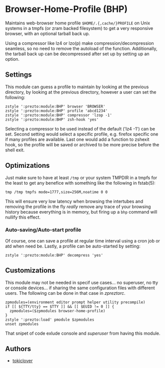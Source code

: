 Browser-Home-Profile (BHP)
======

Maintains web-browser home profile `$HOME/.{,cache/}PROFILE` on Unix
systems in a tmpfs (or zram backed filesystem) to get a very responsive browser,
with an optional tarball back up.

Using a compressor like lz4 or lzo(p) make compression/decompression seamless,
so no need to remove the autoload of the function. Additionally, the tarball
back up can be decompressed after set up by setting up an option.

Settings
--------

This module can guess a profile to maintain by looking at the previous directory,
by looking at the previous directory, however a user can set the following:

    zstyle ':prezto:module:BHP' browser 'BROWSER'
    zstyle ':prezto:module:BHP' profile 'abcd1234'
    zstyle ':prezto:module:BHP' compressor 'lzop -1'
    zstyle ':prezto:module:BHP' zsh-hook 'yes'

Selecting a compressor to be used instead of the default ('lz4 -1') can be set.
Second setting would select a specific profile, e.g. firefox specific one if many
profiles are available. Last one would add a function to zshexit hook,
so the profile will be saved or archived to be more precise before the shell exit.

Optimizations
-------

Just make sure to have at least `/tmp` or your system TMPDIR in a tmpfs for the
least to get any benefice with something like the following in fstab(5):

    tmp	/tmp tmpfs mode=1777,size=256M,noatime 0 0

This will ensure very low latency when browsing the intertubes and removing the
profile in the fly *really* remove any trace of your browsing history because
everything is in memory, but firing up a `bhp` command will nullify this effect.

### Auto-saving/Auto-start profile

Of course, one can save a profile at regular time interval using a cron job or
atd when need be. Lastly, a profile can be auto-started by setting:

    zstyle ':prezto:module:BHP' decompress 'yes'

Customizations
-------

This module may not be needed in specif use cases... no superuser, no tty or
console devices... if sharing the same configuration files with different
users. The following can be done in that case in *zpreztorc*.

    zpmodules=(environment editor prompt helper utility precompile)
    if [[ ${TTY/tty} == $TTY ]] && [[ $EUID != 0 ]] {
      zpmodules=($zpmodules browser-home-profile)
    }
    zstyle ':prezto:load' pmodule $zpmodules
    unset zpmodules

That snipet of code exlude console and *superuser* from having this module.

Authors
-------

  - [tokiclover](https://github.com/tokiclover)

